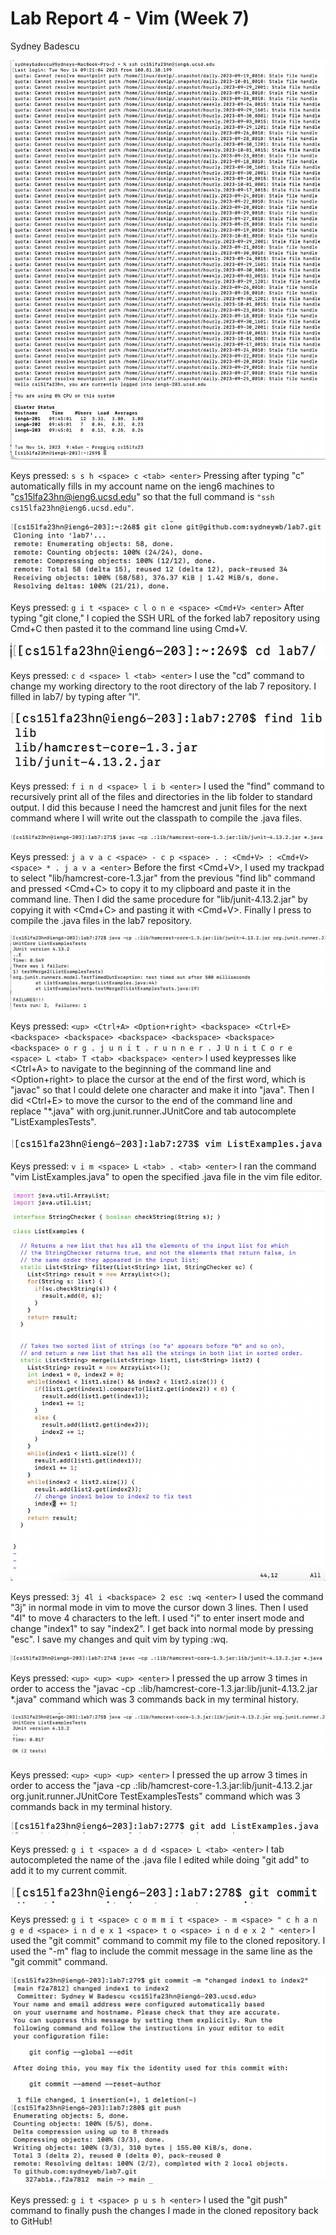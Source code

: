 # Lab Report 4 - Vim (Week 7)
Sydney Badescu

![ssh_to_ieng6](labReport4images/ssh_to_ieng6.png)

Keys pressed: `s s h <space> c <tab> <enter>`
Pressing <tab> after typing "c" automatically fills in my account name on the ieng6 machines to "cs15lfa23hn@ieng6.ucsd.edu" so that the full command is `"ssh cs15lfa23hn@ieng6.ucsd.edu"`.

![git_clone](labReport4images/git_clone.png)

Keys pressed: `g i t <space> c l o n e <space> <Cmd+V> <enter>`
After typing "git clone," I copied the SSH URL of the forked lab7 repository using Cmd+C then pasted it to the command line using Cmd+V.

![cdlab7](labReport4images/cdlab7.png)

Keys pressed: `c d <space> l <tab> <enter>`
I use the "cd" command to change my working directory to the root directory of the lab 7 repository. I filled in lab7/ by typing <tab> after "l".

![findlib](labReport4images/findlib.png)

Keys pressed: `f i n d <space> l i b <enter>`
I used the "find" command to recursively print all of the files and directories in the lib folder to standard output. I did this because I need the hamcrest and junit files for the next command where I will write out the classpath to compile the .java files.

![javac](labReport4images/javac.png)

Keys pressed: `j a v a c <space> - c p <space> . : <Cmd+V> : <Cmd+V> <space> * . j a v a <enter>`
Before the first <Cmd+V>, I used my trackpad to select "lib/hamcrest-core-1.3.jar" from the previous "find lib" command and pressed <Cmd+C> to copy it to my clipboard and paste it in the command line. Then I did the same procedure for "lib/junit-4.13.2.jar" by copying it with <Cmd+C> and pasting it with <Cmd+V>. Finally I press <enter> to compile the .java files in the lab7 repository.

![java](labReport4images/java.png)

Keys pressed: `<up> <Ctrl+A> <Option+right> <backspace> <Ctrl+E> <backspace> <backspace> <backspace> <backspace> <backspace> <backspace> o r g . j u n i t . r u n n e r . J U n i t C o r e <space> L <tab> T <tab> <backspace> <enter>`
I used keypresses like <Ctrl+A> to navigate to the beginning of the command line and <Option+right> to place the cursor at the end of the first word, which is "javac" so that I could delete one character and make it into "java". Then I did <Ctrl+E> to move the cursor to the end of the command line and replace "*.java" with org.junit.runner.JUnitCore and tab autocomplete "ListExamplesTests".

![vim](labReport4images/vim.png)

Keys pressed: `v i m <space> L <tab> . <tab> <enter>`
I ran the command "vim ListExamples.java" to open the specified .java file in the vim file editor.

![vimeditfile](labReport4images/vimeditfile.png)

Keys pressed: `3j 4l i <backspace> 2 esc :wq <enter>`
I used the command "3j" in normal mode in vim to move the cursor down 3 lines. Then I used "4l" to move 4 characters to the left. I used "i" to enter insert mode and change "index1" to say "index2". I get back into normal mode by pressing "esc". I save my changes and quit vim by typing :wq.

![javacagain](labReport4images/javacagain.png)

Keys pressed: `<up> <up> <up> <enter>`
I pressed the up arrow 3 times in order to access the "javac -cp .:lib/hamcrest-core-1.3.jar:lib/junit-4.13.2.jar *.java" command which was 3 commands back in my terminal history.

![javaagain](labReport4images/javaagain.png)

Keys pressed: `<up> <up> <up> <enter>`
I pressed the up arrow 3 times in order to access the "java -cp .:lib/hamcrest-core-1.3.jar:lib/junit-4.13.2.jar org.junit.runner.JUnitCore TestExamplesTests" command which was 3 commands back in my terminal history.

![gitadd](labReport4images/gitadd.png)

Keys pressed: `g i t <space> a d d <space> L <tab> <enter>`
I tab autocompleted the name of the .java file I edited while doing "git add" to add it to my current commit.

![gitcommit](labReport4images/gitcommit.png)

Keys pressed: `g i t <space> c o m m i t <space> - m <space> " c h a n g e d <space> i n d e x 1 <space> t o <space> i n d e x 2 " <enter>`
I used the "git commit" command to commit my file to the cloned repository. I used the "-m" flag to include the commit message in the same line as the "git commit" command.

![gitpush](labReport4images/gitpush.png)

Keys pressed: `g i t <space> p u s h <enter>`
I used the "git push" command to finally push the changes I made in the cloned repository back to GitHub!

